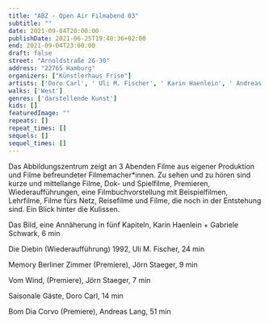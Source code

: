 ```yaml
---
title: "ABZ - Open Air Filmabend 03"
subtitle: ""
date: 2021-09-04T20:00:00
publishDate: 2021-06-25T19:40:36+02:00
end: 2021-09-04T23:00:00
draft: false
street: "Arnoldstraße 26-30"
address: "22765 Hamburg"
organizers: ["Künstlerhaus Frise"]
artists: ['Doro Carl', ' Uli M. Fischer', ' Karin Haenlein', ' Andreas Lang', ' Gabriele Schwark', '  Jörn Staeger', '\n']
walks: ['West']
genres: ['darstellende Kunst']
kids: []
featuredImage: ""
repeats: []
repeat_times: []
sequels: []
sequel_times: []
---
```


Das Abbildungszentrum zeigt an 3 Abenden Filme aus eigener Produktion und Filme befreundeter Filmemacher\*innen. Zu sehen und zu hören sind kurze und mittellange Filme, Dok- und Spielfilme, Premieren, Wiederaufführungen, eine Filmbuchvorstellung mit Beispielfilmen, Lehrfilme, Filme fürs Netz, Reisefilme und Filme, die noch in der Entstehung sind. Ein Blick hinter die Kulissen.

Das Bild, eine Annäherung in fünf Kapiteln, Karin Haenlein + Gabriele Schwark, 6 min

Die Diebin (Wiederaufführung) 1992, Uli M. Fischer, 24 min

Memory Berliner Zimmer (Premiere), Jörn Staeger, 9 min

Vom Wind, (Premiere), Jörn Staeger, 7 min

Saisonale Gäste, Doro Carl, 14 min

Bom Dia Corvo (Premiere), Andreas Lang, 51 min

